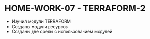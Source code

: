 # **HOME-WORK-07 - TERRAFORM-2**

- Изучил модули TERRAFORM
- Созданы модули ресурсов
- Созданы две среды с использованием модулей
